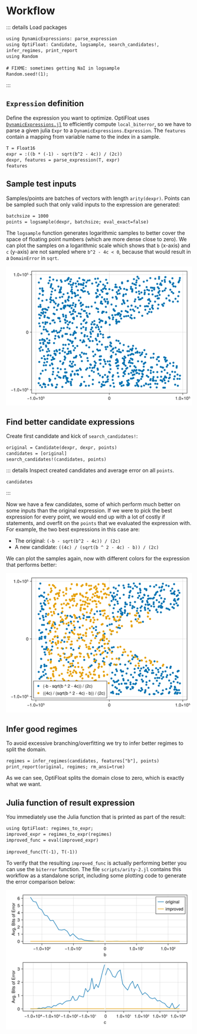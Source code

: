 # Workflow

::: details Load packages
```@example report
using DynamicExpressions: parse_expression
using OptiFloat: Candidate, logsample, search_candidates!, infer_regimes, print_report
using Random

# FIXME: sometimes getting NaI in logsample
Random.seed!(1);
```
:::

## `Expression` definition

Define the expression you want to optimize. OptiFloat uses
[`DynamicExpressions.jl`](https://github.com/SymbolicML/DynamicExpressions.jl)
to efficiently compute `local_biterror`, so we have to parse a given julia `Expr`
to a `DynamicExpressions.Expression`.  The `features` contain a mapping from
variable name to the index in a sample.
```@example report
T = Float16
expr = :((b * (-1) - sqrt(b^2 - 4c)) / (2c))
dexpr, features = parse_expression(T, expr)
features
```


## Sample test inputs

Samples/points are batches of vectors with length `arity(dexpr)`.
Points can be sampled such that only valid inputs to the expression are generated:
```@example report
batchsize = 1000
points = logsample(dexpr, batchsize; eval_exact=false)
```

The `logsample` function generates logarithmic samples to better cover the space
of floating point numbers (which are more dense close to zero). We can plot the
samples on a logarithmic scale which shows that `b` (x-axis) and `c` (y-axis) are not
sampled where `b^2 - 4c < 0`, because that would result in a `DomainError` in
`sqrt`.

![](samples.png)


## Find better candidate expressions

Create first candidate and kick of `search_candidates!`:
```@example report
original = Candidate(dexpr, dexpr, points)
candidates = [original]
search_candidates!(candidates, points)
```

::: details Inspect created candidates and average error on all `points`.
```@repl report
candidates
```
:::

Now we have a few candidates, some of which perform much better on some inputs
than the original expression. If we were to pick the best expression for every
point, we would end up with a lot of costly if statements, and overfit on the
`points` that we evaluated the expression with.  For example, the two best
expressions in this case are:
- The original: `(-b - sqrt(b^2 - 4c)) / (2c)`
- A new candidate: `((4c) / (sqrt(b ^ 2 - 4c) - b)) / (2c)`

We can plot the samples again, now with different colors for the expression that performs better:

![](samples-compare.png)


## Infer good regimes

To avoid excessive branching/overfitting we try to infer better regimes to split the domain.
```@example report
regimes = infer_regimes(candidates, features["b"], points)
print_report(original, regimes; rm_ansi=true)
```

As we can see, OptiFloat splits the domain close to zero, which is exactly what we want.


## Julia function of result expression

You immediately use the Julia function that is printed as part of the result:

```@repl report
using OptiFloat: regimes_to_expr;
improved_expr = regimes_to_expr(regimes)
improved_func = eval(improved_expr)

improved_func(T(-1), T(-1))
```

To verify that the resulting `improved_func` is actually performing better you can use the `biterror`
function. The file `scripts/arity-2.jl` contains this workflow as a standalone script, including some
plotting code to generate the error comparison below:

![](bits-of-error.png)
